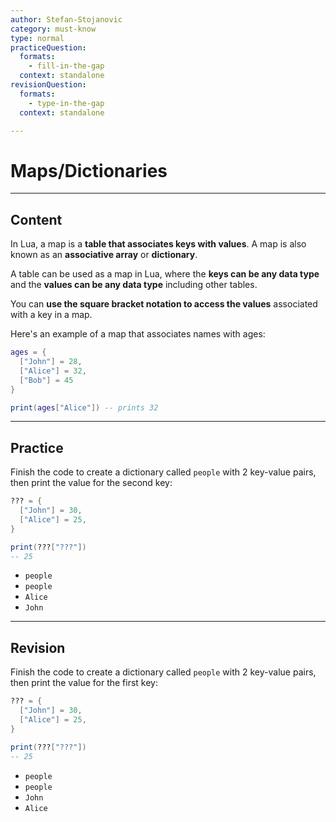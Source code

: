 ```yaml
---
author: Stefan-Stojanovic
category: must-know
type: normal
practiceQuestion:
  formats:
    - fill-in-the-gap
  context: standalone
revisionQuestion:
  formats:
    - type-in-the-gap
  context: standalone

---
```


# Maps/Dictionaries

---
## Content

In Lua, a map is a **table that associates keys with values**. A map is also known as an **associative array** or **dictionary**. 

A table can be used as a map in Lua, where the **keys can be any data type** and the **values can be any data type** including other tables. 

You can **use the square bracket notation to access the values** associated with a key in a map.

Here's an example of a map that associates names with ages:
```lua
ages = {
  ["John"] = 28,
  ["Alice"] = 32,
  ["Bob"] = 45
}

print(ages["Alice"]) -- prints 32
```
---

## Practice

Finish the code to create a dictionary called `people` with 2 key-value pairs, then print the value for the second key:
```lua
??? = {
  ["John"] = 30,
  ["Alice"] = 25,
}

print(???["???"]) 
-- 25
```

- `people`
- `people`
- `Alice`
- `John`


---
## Revision

Finish the code to create a dictionary called `people` with 2 key-value pairs, then print the value for the first key:
```lua
??? = {
  ["John"] = 30,
  ["Alice"] = 25,
}

print(???["???"]) 
-- 25
```

- `people`
- `people`
- `John`
- `Alice`